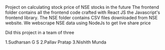 Project on calculating stock price of NSE stocks in the future
The frontend folder contains all the frontend code crafted with React JS the Javascript's frontend library.
The NSE folder contains CSV files downloaded from NSE website.
We webscrape NSE data using NodeJs to get live share price

Did this project in a team of three

1.Sudharsan G S
2.Pallav Pratap
3.Nishith Munda
